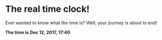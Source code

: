# The real time clock!

Ever wanted to know what the time is? Well, your journey is about to end!

**The time is Dec 12, 2017, 17:40**